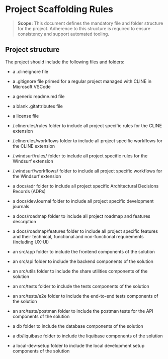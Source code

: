 # Project Scaffolding Rules

> **Scope:** This document defines the mandatory file and folder structure for the project. Adherence to this structure is required to ensure consistency and support automated tooling.

## Project structure

The project should include the following files and folders:
- a .clineignore file
- a .gitignore file primed for a regular project managed with CLINE in Microsoft VSCode
- a generic readme.md file
- a blank .gitattributes file
- a license file

- /.clinerules/rules folder to include all project specific rules for the CLINE extension
- /.clinerules/workflows folder to include all project specific workflows for the CLINE extension
- /.windsurf/rules/ folder to include all project specific rules for the Windsurf extension
- /.windsurf/workflows/ folder to include all project specific workflows for the Windsurf extension

- a docs/adr folder to include all project specific Architectural Decisions Records (ADRs)
- a docs/devJournal folder to include all project specific development journals
- a docs/roadmap folder to include all project roadmap and features description
- a docs/roadmap/features folder to include all project specific features and their technical, functional and non-functional requirements (Including UX-UI)

- an src/app folder to include the frontend components of the solution
- an src/api folder to include the backend components of the solution
- an src/utils folder to include the share utilities components of the solution
- an src/tests folder to include the tests components of the solution
- an src/tests/e2e folder to include the end-to-end tests components of the solution
- an src/tests/postman folder to include the postman tests for the API components of the solution

- a db folder to include the database components of the solution
- a db/liquibase folder to include the liquibase components of the solution

- a local-dev-setup folder to include the local development setup components of the solution
